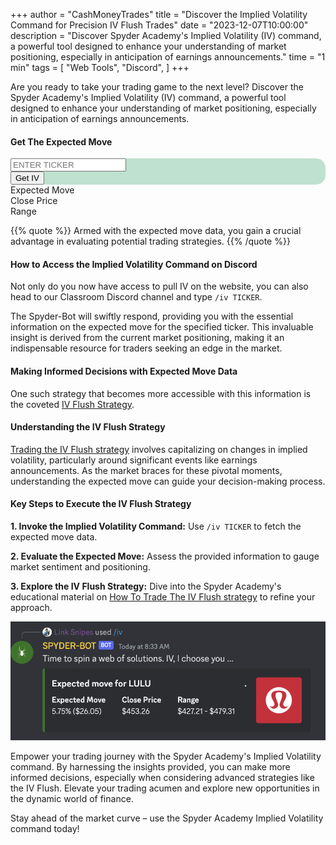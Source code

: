 +++
author = "CashMoneyTrades"
title = "Discover the Implied Volatility Command for Precision IV Flush Trades"
date = "2023-12-07T10:00:00"
description = "Discover Spyder Academy's Implied Volatility (IV) command, a powerful tool designed to enhance your understanding of market positioning, especially in anticipation of earnings announcements."
time = "1 min"
tags = [
   "Web Tools",
   "Discord",
]
+++

Are you ready to take your trading game to the next level? Discover the Spyder Academy's Implied Volatility (IV) command, a powerful tool designed to enhance your understanding of market positioning, especially in anticipation of earnings announcements.

#### Get The Expected Move

<div class="container p-0 m-0">
   <div class="card shadow border-0 p-3 mb-3 w-100" style="border-radius: 15px; background-color: #BFE1CF;">
      <div class="row">
         <div class="row p-0 m-0 align-items-center">
            <div class="col-6 p-0 m-0">
               <input id="ticker" class="form-control no-border-transparent-bg" type="text" placeholder="Enter Ticker" autocomplete="off" style="text-transform:uppercase">
            </div>
            <div class="col-6 text-md-right text-center mt-md-0">
               <button type="button" class="btn btn-lg btn-success" onclick="getIV(); return false;">Get IV</button>
            </div>
         </div>
      </div>
   </div>
   <div class="card shadow p-3 mb-5 justify-content-center d-none" id="iv_results">
      <div class="row">
         <div class="col-lg-4 col-6">
            <div id="movePercentTitle fw-bold">Expected Move</div>
            <span class="movePercent"></span> <span class="moveAmount"> </span>
         </div>
         <div class="col-lg-4 d-none d-md-block">
            <div id="closePriceTitle fw-bold">Close Price</div>
            <span class="closePrice"></span>
         </div>
         <div class="col-lg-4 col-6">
            <div id="ivRangeTitle fw-bold">Range</div>
            <span class="ivRange"></span>
         </div>
      </div>
   </div>
</div>

<script>
   function getIV(){
      userTrades = new Trades();
      userTrades.fetchIVData($("#ticker").val());
   }
</script>

{{% quote %}}
   Armed with the expected move data, you gain a crucial advantage in evaluating potential trading strategies. 
{{% /quote %}}


#### How to Access the Implied Volatility Command on Discord
Not only do you now have access to pull IV on the website, you can also head to our Classroom Discord channel and type `/iv TICKER`. 

The Spyder-Bot will swiftly respond, providing you with the essential information on the expected move for the specified ticker. This invaluable insight is derived from the current market positioning, making it an indispensable resource for traders seeking an edge in the market.

#### Making Informed Decisions with Expected Move Data
One such strategy that becomes more accessible with this information is the coveted [IV Flush Strategy](/education/how-to-trade-the-iv-flush-strategy/).

#### Understanding the IV Flush Strategy
[Trading the IV Flush strategy](/education/how-to-trade-the-iv-flush-strategy/) involves capitalizing on changes in implied volatility, particularly around significant events like earnings announcements. As the market braces for these pivotal moments, understanding the expected move can guide your decision-making process.

#### Key Steps to Execute the IV Flush Strategy

**1. Invoke the Implied Volatility Command:** Use `/iv TICKER` to fetch the expected move data.

**2. Evaluate the Expected Move:** Assess the provided information to gauge market sentiment and positioning.

**3. Explore the IV Flush Strategy:** Dive into the Spyder Academy's educational material on [How To Trade The IV Flush strategy](/education/how-to-trade-the-iv-flush-strategy/)  to refine your approach.


![Implied Volatility](images/iv.png)


Empower your trading journey with the Spyder Academy's Implied Volatility command. By harnessing the insights provided, you can make more informed decisions, especially when considering advanced strategies like the IV Flush. Elevate your trading acumen and explore new opportunities in the dynamic world of finance.

Stay ahead of the market curve – use the Spyder Academy Implied Volatility command today!